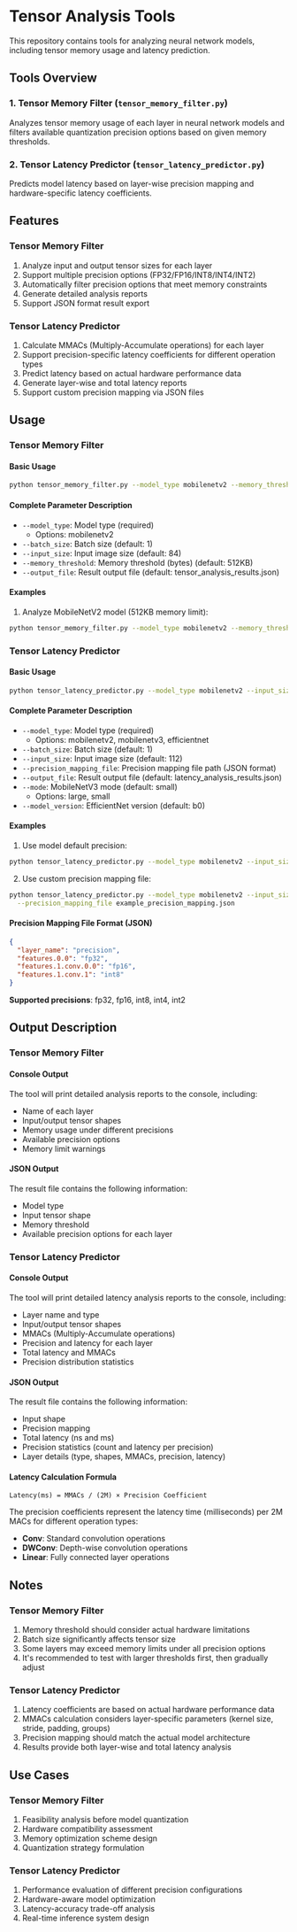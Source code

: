 # Tensor Analysis Tools

This repository contains tools for analyzing neural network models, including tensor memory usage and latency prediction.

## Tools Overview

### 1. Tensor Memory Filter (`tensor_memory_filter.py`)
Analyzes tensor memory usage of each layer in neural network models and filters available quantization precision options based on given memory thresholds.

### 2. Tensor Latency Predictor (`tensor_latency_predictor.py`)
Predicts model latency based on layer-wise precision mapping and hardware-specific latency coefficients.

## Features

### Tensor Memory Filter
1. Analyze input and output tensor sizes for each layer
2. Support multiple precision options (FP32/FP16/INT8/INT4/INT2)
3. Automatically filter precision options that meet memory constraints
4. Generate detailed analysis reports
5. Support JSON format result export

### Tensor Latency Predictor
1. Calculate MMACs (Multiply-Accumulate operations) for each layer
2. Support precision-specific latency coefficients for different operation types
3. Predict latency based on actual hardware performance data
4. Generate layer-wise and total latency reports
5. Support custom precision mapping via JSON files

## Usage

### Tensor Memory Filter

#### Basic Usage

```bash
python tensor_memory_filter.py --model_type mobilenetv2 --memory_threshold 524288
```

#### Complete Parameter Description

- `--model_type`: Model type (required)
  - Options: mobilenetv2
- `--batch_size`: Batch size (default: 1)
- `--input_size`: Input image size (default: 84)
- `--memory_threshold`: Memory threshold (bytes) (default: 512KB)
- `--output_file`: Result output file (default: tensor_analysis_results.json)

#### Examples

1. Analyze MobileNetV2 model (512KB memory limit):
```bash
python tensor_memory_filter.py --model_type mobilenetv2 --memory_threshold 524288
```

### Tensor Latency Predictor

#### Basic Usage

```bash
python tensor_latency_predictor.py --model_type mobilenetv2 --input_size 224
```

#### Complete Parameter Description

- `--model_type`: Model type (required)
  - Options: mobilenetv2, mobilenetv3, efficientnet
- `--batch_size`: Batch size (default: 1)
- `--input_size`: Input image size (default: 112)
- `--precision_mapping_file`: Precision mapping file path (JSON format)
- `--output_file`: Result output file (default: latency_analysis_results.json)
- `--mode`: MobileNetV3 mode (default: small)
  - Options: large, small
- `--model_version`: EfficientNet version (default: b0)

#### Examples

1. Use model default precision:
```bash
python tensor_latency_predictor.py --model_type mobilenetv2 --input_size 224
```

2. Use custom precision mapping file:
```bash
python tensor_latency_predictor.py --model_type mobilenetv2 --input_size 224 \
  --precision_mapping_file example_precision_mapping.json
```


#### Precision Mapping File Format (JSON)

```json
{
  "layer_name": "precision",
  "features.0.0": "fp32",
  "features.1.conv.0.0": "fp16",
  "features.1.conv.1": "int8"
}
```

**Supported precisions**: fp32, fp16, int8, int4, int2

## Output Description

### Tensor Memory Filter

#### Console Output

The tool will print detailed analysis reports to the console, including:
- Name of each layer
- Input/output tensor shapes
- Memory usage under different precisions
- Available precision options
- Memory limit warnings

#### JSON Output

The result file contains the following information:
- Model type
- Input tensor shape
- Memory threshold
- Available precision options for each layer

### Tensor Latency Predictor

#### Console Output

The tool will print detailed latency analysis reports to the console, including:
- Layer name and type
- Input/output tensor shapes
- MMACs (Multiply-Accumulate operations)
- Precision and latency for each layer
- Total latency and MMACs
- Precision distribution statistics

#### JSON Output

The result file contains the following information:
- Input shape
- Precision mapping
- Total latency (ns and ms)
- Precision statistics (count and latency per precision)
- Layer details (type, shapes, MMACs, precision, latency)

#### Latency Calculation Formula

```
Latency(ms) = MMACs / (2M) × Precision Coefficient
```

The precision coefficients represent the latency time (milliseconds) per 2M MACs for different operation types:
- **Conv**: Standard convolution operations
- **DWConv**: Depth-wise convolution operations  
- **Linear**: Fully connected layer operations

## Notes

### Tensor Memory Filter
1. Memory threshold should consider actual hardware limitations
2. Batch size significantly affects tensor size
3. Some layers may exceed memory limits under all precision options
4. It's recommended to test with larger thresholds first, then gradually adjust

### Tensor Latency Predictor
1. Latency coefficients are based on actual hardware performance data
2. MMACs calculation considers layer-specific parameters (kernel size, stride, padding, groups)
3. Precision mapping should match the actual model architecture
4. Results provide both layer-wise and total latency analysis

## Use Cases

### Tensor Memory Filter
1. Feasibility analysis before model quantization
2. Hardware compatibility assessment
3. Memory optimization scheme design
4. Quantization strategy formulation

### Tensor Latency Predictor
1. Performance evaluation of different precision configurations
2. Hardware-aware model optimization
3. Latency-accuracy trade-off analysis
4. Real-time inference system design 
